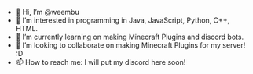 - 👋 Hi, I’m @weembu
- 👀 I’m interested in programming in Java, JavaScript, Python, C++, HTML.
- 🌱 I’m currently learning on making Minecraft Plugins and discord bots.
- 💞️ I’m looking to collaborate on making Minecraft Plugins for my server! :D
- 📫 How to reach me: I will put my discord here soon!

<!---
weembu/weembu is a ✨ special ✨ repository because its `README.md` (this file) appears on your GitHub profile.
You can click the Preview link to take a look at your changes.
--->
